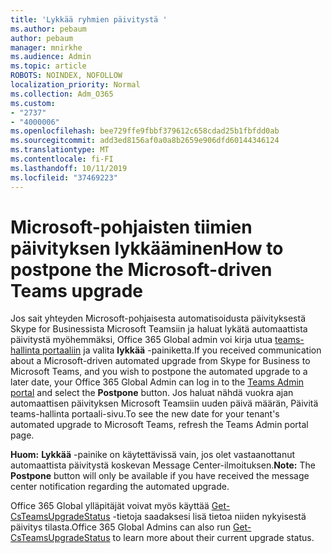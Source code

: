 ```yaml
---
title: 'Lykkää ryhmien päivitystä '
ms.author: pebaum
author: pebaum
manager: mnirkhe
ms.audience: Admin
ms.topic: article
ROBOTS: NOINDEX, NOFOLLOW
localization_priority: Normal
ms.collection: Adm_O365
ms.custom:
- "2737"
- "4000006"
ms.openlocfilehash: bee729ffe9fbbf379612c658cdad25b1fbfdd0ab
ms.sourcegitcommit: add3ed8156af0a0a8b2659e906dfd60144346124
ms.translationtype: MT
ms.contentlocale: fi-FI
ms.lasthandoff: 10/11/2019
ms.locfileid: "37469223"
---
```

# <a name="how-to-postpone-the-microsoft-driven-teams-upgrade"></a><span data-ttu-id="fc07a-102">Microsoft-pohjaisten tiimien päivityksen lykkääminen</span><span class="sxs-lookup"><span data-stu-id="fc07a-102">How to postpone the Microsoft-driven Teams upgrade</span></span>

<span data-ttu-id="fc07a-103">Jos sait yhteyden Microsoft-pohjaisesta automatisoidusta päivityksestä Skype for Businessista Microsoft Teamsiin ja haluat lykätä automaattista päivitystä myöhemmäksi, Office 365 Global admin voi kirja utua [teams-hallinta portaaliin](https://admin.teams.microsoft.com/dashboard) ja valita **lykkää** -painiketta.</span><span class="sxs-lookup"><span data-stu-id="fc07a-103">If you received communication about a Microsoft-driven automated upgrade from Skype for Business to Microsoft Teams, and you wish to postpone the automated upgrade to a later date, your Office 365 Global Admin can log in to the [Teams Admin portal](https://admin.teams.microsoft.com/dashboard) and select the **Postpone** button.</span></span> <span data-ttu-id="fc07a-104">Jos haluat nähdä vuokra ajan automaattisen päivityksen Microsoft Teamsiin uuden päivä määrän, Päivitä teams-hallinta portaali-sivu.</span><span class="sxs-lookup"><span data-stu-id="fc07a-104">To see the new date for your tenant's automated upgrade to Microsoft Teams, refresh the Teams Admin portal page.</span></span>

<span data-ttu-id="fc07a-105">**Huom:** **Lykkää** -painike on käytettävissä vain, jos olet vastaanottanut automaattista päivitystä koskevan Message Center-ilmoituksen.</span><span class="sxs-lookup"><span data-stu-id="fc07a-105">**Note:** The **Postpone** button will only be available if you have received the message center notification regarding the automated upgrade.</span></span> 

<span data-ttu-id="fc07a-106">Office 365 Global ylläpitäjät voivat myös käyttää [Get-CsTeamsUpgradeStatus](https://docs.microsoft.com/en-us/powershell/module/skype/get-csteamsupgradestatus?view=skype-ps) -tietoja saadaksesi lisä tietoa niiden nykyisestä päivitys tilasta.</span><span class="sxs-lookup"><span data-stu-id="fc07a-106">Office 365 Global Admins can also run [Get-CsTeamsUpgradeStatus](https://docs.microsoft.com/en-us/powershell/module/skype/get-csteamsupgradestatus?view=skype-ps) to learn more about their current upgrade status.</span></span> 